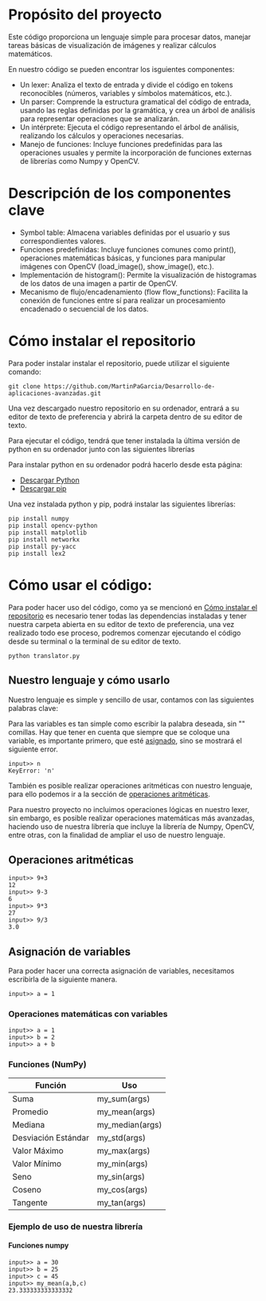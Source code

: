 # Propósito del proyecto

Este código proporciona un lenguaje simple para procesar datos, manejar tareas básicas de visualización de imágenes y realizar cálculos matemáticos.

En nuestro código se pueden encontrar los isguientes componentes:

- Un lexer: Analiza el texto de entrada y divide el código en tokens reconocibles (números, variables y símbolos matemáticos, etc.).
- Un parser: Comprende la estructura gramatical del código de entrada, usando las reglas definidas por la gramática, y crea un árbol de análisis para representar operaciones que se analizarán.
- Un intérprete: Ejecuta el código representando el árbol de análisis, realizando los cálculos y operaciones necesarias.
- Manejo de funciones: Incluye funciones predefinidas para las operaciones usuales y permite la incorporación de funciones externas de librerías como Numpy y OpenCV.

# Descripción de los componentes clave

- Symbol table: Almacena variables definidas por el usuario y sus correspondientes valores.
- Funciones predefinidas: Incluye funciones comunes como print(), operaciones matemáticas básicas, y funciones para manipular imágenes con OpenCV (load_image(), show_image(), etc.).
- Implementación de histogram(): Permite la visualización de histogramas de los datos de una imagen a partir de OpenCV.
- Mecanismo de flujo/encadenamiento (flow flow_functions): Facilita la conexión de funciones entre sí para realizar un procesamiento encadenado o secuencial de los datos.

# Cómo instalar el repositorio

Para poder instalar instalar el repositorio, puede utilizar el siguiente comando:

```shell
git clone https://github.com/MartinPaGarcia/Desarrollo-de-aplicaciones-avanzadas.git
```

Una vez descargado nuestro repositorio en su ordenador, entrará a su editor de texto de preferencia y abrirá la carpeta dentro de su editor de texto.

Para ejecutar el código, tendrá que tener instalada la última versión de python en su ordenador junto con las siguientes librerías

Para instalar python en su ordenador podrá hacerlo desde esta página:

- [Descargar Python](https://www.python.org/downloads/windows/)
- [Descargar pip](https://pip.pypa.io/en/stable/installation/)

Una vez instalada python y pip, podrá instalar las siguientes librerías:

```shell
pip install numpy
pip install opencv-python
pip install matplotlib
pip install networkx
pip install py-yacc
pip install lex2
```

# Cómo usar el código:

Para poder hacer uso del código, como ya se mencionó en [Cómo instalar el repositorio](#cómo-instalar-el-repositorio) es necesario tener todas las dependencias instaladas y tener nuestra carpeta abierta en su editor de texto de preferencia, una vez realizado todo ese proceso, podremos comenzar ejecutando el código desde su terminal o la terminal de su editor de texto.

```shell
python translator.py
```

## Nuestro lenguaje y cómo usarlo

Nuestro lenguaje es simple y sencillo de usar, contamos con las siguientes palabras clave:

Para las variables es tan simple como escribir la palabra deseada, sin "" comillas. Hay que tener en cuenta que siempre que se coloque una variable, es importante primero, que esté [asignado](#asignación-de-variables), sino se mostrará el siguiente error.

```shell
input>> n
KeyError: 'n'
```

También es posible realizar operaciones aritméticas con nuestro lenguaje, para ello podemos ir a la sección de [operaciones aritméticas](#operaciones-aritméticas).

Para nuestro proyecto no incluimos operaciones lógicas en nuestro lexer, sin embargo, es posible realizar operaciones matemáticas más avanzadas, haciendo uso de nuestra librería que incluye la librería de Numpy, OpenCV, entre otras, con la finalidad de ampliar el uso de nuestro lenguaje.

## Operaciones aritméticas

```console
input>> 9+3
12
input>> 9-3
6
input>> 9*3
27
input>> 9/3
3.0
```

## Asignación de variables

Para poder hacer una correcta asignación de variables, necesitamos escribirla de la siguiente manera.

```shell
input>> a = 1
```

### Operaciones matemáticas con variables

```shell
input>> a = 1
input>> b = 2
input>> a + b
```

### Funciones (NumPy)

| Función             | Uso             |
| ------------------- | --------------- |
| Suma                | my_sum(args)    |
| Promedio            | my_mean(args)   |
| Mediana             | my_median(args) |
| Desviación Estándar | my_std(args)    |
| Valor Máximo        | my_max(args)    |
| Valor Mínimo        | my_min(args)    |
| Seno                | my_sin(args)    |
| Coseno              | my_cos(args)    |
| Tangente            | my_tan(args)    |



### Ejemplo de uso de nuestra librería

#### Funciones numpy

```shell
input>> a = 30
input>> b = 25
input>> c = 45
input>> my_mean(a,b,c)
23.333333333333332
```
